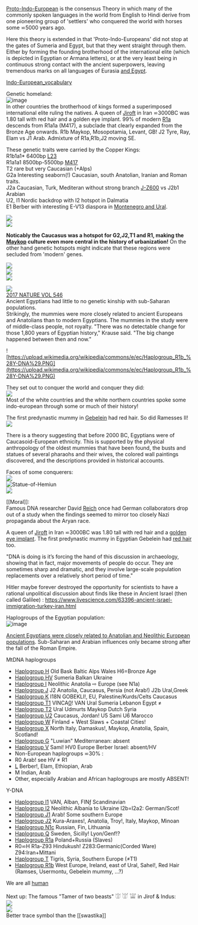 [Proto-Indo-European](https://en.wikipedia.org/wiki/Proto-Indo-European_language) is the consensus Theory in which many of the commonly spoken languages in the world from English to Hindi derive from one pioneering group of 'settlers' who conquered the world with horses some ⋍5000 years ago.  

Here this theory is extended in that 'Proto-Indo-Europeans' did not stop at the gates of Sumeria and Egypt, but that they went straight through them. Either by forming the founding brotherhood of the international elite (which is depicted in Egyptian or Armana letters), or at the very least being in continuous strong contact with the ancient superpowers, leaving tremendous marks on all languages of Eurasia [and Egypt](Highlights).  

[Indo-European_vocabulary](https://en.wikipedia.org/wiki/Indo-European_vocabulary)  

Genetic homeland:  
![image](https://user-images.githubusercontent.com/516118/34798436-5a1743aa-f65c-11e7-94a8-0f7ecaf3addf.png)  
In other countries the brotherhood of kings formed a superimposed international elite ruling the natives. A queen of [Jiroft](https://en.wikipedia.org/wiki/Jiroft_culture) in Iran ⋍3000BC was 1.80 tall with red hair and a golden eye implant. 99% of modern [R1a](https://www.eupedia.com/europe/Haplogroup_R1a_Y-DNA.shtml) descends from R1a1a (M417), a subclade that clearly expanded from the Bronze Age onwards. R1b Maykop, Mosopotamia, Levant, GB! J2 Tyre, Ray, Elam vs J1 Arab. Admixture of R1a,R1b,J2 moving SE.  

These genetic traits were carried by the Copper Kings:  
R1b1a1* 6400bp [L23](https://www.yfull.com/tree/R-L23/)  
R1a1a1 8500bp-5500bp [M417](https://www.yfull.com/tree/R-M417/)  
T2 rare but very Caucasian (+Alps)  
G2a Interesting seaborn(!) Caucasian, south Anatolian, Iranian and Roman traits.  
J2a Caucasian, Turk, Mediteran without strong branch [J-Z600](https://www.yfull.com/tree/J-Z600/) vs J2b1 Arabian  
U2, I1 Nordic backdrop with I2 hotspot in Dalmatia  
E1 Berber with interesting E-V13 diaspora in [Montenegro and Ural](https://www.eupedia.com/europe/Haplogroup_E1b1b_Y-DNA.shtml).  

![](https://user-images.githubusercontent.com/516118/36258177-0cf816e8-125a-11e8-89e9-83f7241fc67c.png)  
![](https://cache.eupedia.com/images/content/Haplogroup_R1b_World.png)  

**Noticably the Caucasus was a hotspot for G2,J2,T1 and R1, making the [Maykop](Maykop) culture even more central in the history of urbanization!**  On the other hand genetic hotspots might indicate that these regions were secluded from 'modern' genes.  

![](https://cache.eupedia.com/images/content/Haplogroup_G2a.gif)  
![](https://cache.eupedia.com/images/content/Haplogroup_J2.gif)  
![](http://www.haplogruplar.com/wp-content/uploads/2015/07/J2-Y-DNA-Haplogroup-Map-J2-M172-Map-J2-Haplogrubu-Haritasi-v3.png)  

![](https://upload.wikimedia.org/wikipedia/commons/thumb/3/37/Frequency_maps_based_on_HVS-I_data_for_haplogroups_T.png/440px-Frequency_maps_based_on_HVS-I_data_for_haplogroups_T.png)  
[2017 NATURE VOL 546](https://www.nature.com/polopoly_fs/1.22069/menu/main/topColumns/topLeftColumn/pdf/546017a.pdf)  
Ancient Egyptians had little to no genetic kinship with sub-Saharan populations.  
Strikingly, the mummies were more closely related to ancient Europeans and Anatolians than to modern Egyptians. The mummies in the study were of middle-class people, not royalty. "There was no detectable change for those 1,800 years of Egyptian history," Krause said. "The big change happened between then and now."  

![https://upload.wikimedia.org/wikipedia/commons/e/ec/Haplogroup_R1b_%28Y-DNA%29.PNG](https://upload.wikimedia.org/wikipedia/commons/e/ec/Haplogroup_R1b_%28Y-DNA%29.PNG)  

They set out to conquer the world and conquer they did:  
![](https://upload.wikimedia.org/wikipedia/commons/8/80/Indo-European-speaking_world.png)  
Most of the white countries and the white northern countries spoke some indo-european through some or much of their history!  

The first predynastic mummy in [Gebelein](https://en.wikipedia.org/wiki/Gebelein_predynastic_mummies) had red hair. So did Ramesses II!  
![](https://www.beyondsciencetv.com/wp-content/uploads/2017/08/download-44.jpg)  

There is a theory suggesting that before 2000 BC, Egyptians were of Caucasoid-European ethnicity. This is supported by the physical anthropology of the oldest mummies that have been found, the busts and statues of several pharaohs and their wives, the colored wall paintings discovered, and the descriptions provided in historical accounts.  

Faces of some conquerers:  
![](http://www.hs-augsburg.de/⋍harsch/museum/Chronologia/C_a0260/Anchhaf/anchhaf.jpg)  
![Statue-of-Hemiun](https://upload.wikimedia.org/wikipedia/commons/thumb/e/e1/Statue-of-Hemiun.jpg/380px-Statue-of-Hemiun.jpg)  
![](http://newsimg.bbc.co.uk/media/images/42806000/jpg/_42806109_bust_getty_416.jpg)  


[[Moral]]:  
Famous DNA researcher David [Reich](https://www.theatlantic.com/science/archive/2018/03/ancient-dna-history/554798/?single_page=true) once had German collaborators drop out of a study when the findings seemed to mirror too closely Nazi propaganda about the Aryan race.  

A queen of [Jiroft](https://en.wikipedia.org/wiki/Jiroft_culture) in Iran ⋍3000BC was 1.80 tall with red hair and a [golden eye implant](http://www.iranreview.org/content/Documents/Iran_s_Burnt_City.htm). The first predynastic mummy in Egyptian Gebelein had [red hair](https://en.wikipedia.org/wiki/Gebelein_predynastic_mummies) too.  

"DNA is doing is it’s forcing the hand of this discussion in archaeology, showing that in fact, major movements of people do occur. They are sometimes sharp and dramatic, and they involve large-scale population replacements over a relatively short period of time."  

Hitler maybe forever destroyed the opportunity for scientists to have a rational unpolitical discussion about finds like these in Ancient Israel (then called Galilee) : https://www.livescience.com/63396-ancient-israel-immigration-turkey-iran.html  

Haplogroups of the Egyptian population:  
![image](https://user-images.githubusercontent.com/516118/44716239-480ff380-aaa9-11e8-893a-2a926c6719af.png)  

[Ancient Egyptians were closely related to Anatolian and Neolithic European populations](https://www.nature.com/articles/ncomms15694). Sub-Saharan and Arabian influences only became strong after the fall of the Roman Empire.  

MtDNA haplogroups  
* [Haplogroup H](https://www.eupedia.com/europe/Haplogroup_H_mtDNA.shtml) Old Bask Baltic Alps Wales H6=Bronze Age  
* [Haplogroup HV](https://www.eupedia.com/europe/Haplogroup_HV_mtDNA.shtml) Sumeria Balkan Ukraine  
* [Haplogroup I](https://www.eupedia.com/europe/Haplogroup_I_mtDNA.shtml) Neolithic Anatolia ⇨ Europe (see N1a)  
* [Haplogroup J](https://www.eupedia.com/europe/Haplogroup_J_mtDNA.shtml) J2 Anatolia, Caucasus, Persia (not Arab!) J2b Ural,Greek  
* [Haplogroup K](https://www.eupedia.com/europe/Haplogroup_K_mtDNA.shtml) I18N GOBEKLI!, EU, Palestine/Kurds/Celts Caucasus  
* [Haplogroup T1](https://www.eupedia.com/europe/Haplogroup_T_mtDNA.shtml) VINCA[0](https://www.eupedia.com/forum/threads/31362-Neolithic-western-Carpathian-Basin-356-pages?highlight=Vinca+dna)! VAN Ural Sumeria Lebanon Egypt ≠  
* [Haplogroup T2](https://www.eupedia.com/europe/Haplogroup_T_mtDNA.shtml) Ural Udmurts Maykop Dutch Syria  
* [Haplogroup U2](https://www.eupedia.com/europe/Haplogroup_U2_mtDNA.shtml) Caucasus, Jordan!  U5 Sami U6 Marocco  
* [Haplogroup W](https://www.eupedia.com/europe/Haplogroup_W_mtDNA.shtml) Finland + West Slaws + Coastal Cities!  
* [Haplogroup X](https://www.eupedia.com/europe/Haplogroup_X_mtDNA.shtml) North Italy, Damaskus!, Maykop, Anatolia, Spain, Scotland!  
* [Haplogroup G](https://www.eupedia.com/europe/Haplogroup_G2a_Y-DNA.shtml) "Luwian" Mediterranean: absent  
* [Haplogroup V](https://www.eupedia.com/europe/Haplogroup_V_mtDNA.shtml) Sami! HV0 Europe Berber Israel: absent/HV  
* Non-European haplogroups ⋍30% :  
* R0 Arab! see HV ≠ R1  
* [L](https://i.pinimg.com/originals/e8/3e/a5/e83ea568a53b810c0bb606d5b08776d0.png) Berber!, Elam, Ethiopian, Arab  
* M Indian, Arab  
* Other, especially Arabian and African haplogroups are mostly ABSENT!  


Y-DNA  
* [Haplogroup I1](https://www.eupedia.com/europe/Haplogroup_I1_Y-DNA.shtml) VAN, Alban, FINƒ Scandinavian  
* [Haplogroup I2](https://www.eupedia.com/europe/Haplogroup_I2_Y-DNA.shtml) Neolithic Albania to Ukraine I2b=I2a2: German/Scot!  
* [Haplogroup J1](https://www.eupedia.com/europe/Haplogroup_J1_Y-DNA.shtml) Arab! Some southern Europe  
* [Haplogroup J2](https://www.eupedia.com/europe/Haplogroup_J2_Y-DNA.shtml) Kura-Araxes!, Anatolia, Troy!, Italy, Maykop, Minoan  
* [Haplogroup N1c](https://www.eupedia.com/europe/Haplogroup_N1c_Y-DNA.shtml) Russian, Fin, Lithuania  
* [Haplogroup Q](https://www.eupedia.com/europe/Haplogroup_Q_Y-DNA.shtml) Sweden, Sicilly! Lyon/Genf!?  
* [Haplogroup R1a](https://www.eupedia.com/europe/Haplogroup_R1a_Y-DNA.shtml) Poland+Russia (Slaves)  
* R0⋍H R1a-Z93 Hindukush!  Z283:Germanic(Corded Ware) Z94:Iran+Mittani  
* [Haplogroup T](https://www.eupedia.com/europe/Haplogroup_T_Y-DNA.shtml) Tigris, Syria, Southern Europe (≠T1)  
* [Haplogroup R1b](https://www.eupedia.com/europe/Haplogroup_R1b_Y-DNA.shtml) West Europe, Ireland, east of Ural, Sahel!, Red Hair (Ramses, Usermontu, Gebelein mummy, …?)  



We are all [human](Human)  

Next up: The famous "Tamer of two beasts" 𓀪 𓀫 𓀬 in Jirof & Indus:  
![](https://res.cloudinary.com/dk-find-out/image/upload/q_80,w_1440,f_auto/MA_00515492_11_lp8bso.jpg)  
![](https://i.ytimg.com/vi/ugvxB86biCU/maxresdefault.jpg)  
Better trace symbol than the [[swastika]]  